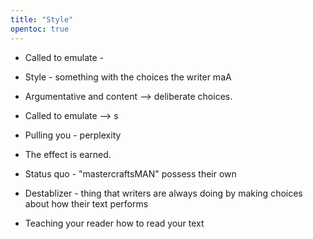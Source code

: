 ```yaml
---
title: "Style"
opentoc: true
---
```

- Called to emulate - 

- Style - something with the choices the writer maA
- Argumentative and content --> deliberate choices. 
- Called to emulate --> s
- Pulling you - perplexity
- The effect is earned. 

- Status quo - "mastercraftsMAN" possess their own 
- Destablizer - thing that writers are always doing by making choices about how their text performs

- Teaching your reader how to read your text 
